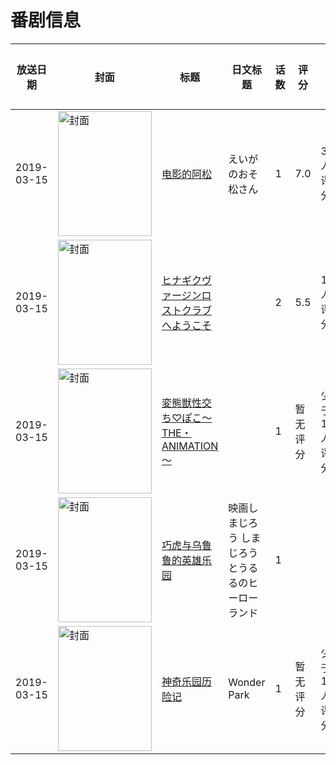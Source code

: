 # 番剧信息

|放送日期|封面|标题|日文标题|话数|评分|评分人数|
|---|---|---|---|---|---|---|
|2019-03-15|<img src="https://lain.bgm.tv/pic/cover/c/e4/e4/257740_LZlkE.jpg" alt="封面" style="width:150px;height:200px;object-fit:cover;">|[电影的阿松](https://bangumi.tv/subject/257740)|えいがのおそ松さん|1|7.0|312人评分|
|2019-03-15|<img src="https://bangumi.tv/img/no_icon_subject.png" alt="封面" style="width:150px;height:200px;object-fit:cover;">|[ヒナギクヴァージンロストクラブへようこそ](https://bangumi.tv/subject/274172)||2|5.5|151人评分|
|2019-03-15|<img src="https://bangumi.tv/img/no_icon_subject.png" alt="封面" style="width:150px;height:200px;object-fit:cover;">|[変態獣性交ち♡ぽこ～THE・ANIMATION～](https://bangumi.tv/subject/289772)||1|暂无评分|少于10人评分|
|2019-03-15|<img src="https://lain.bgm.tv/pic/cover/c/9c/e9/424944_TGW6y.jpg" alt="封面" style="width:150px;height:200px;object-fit:cover;">|[巧虎与乌鲁鲁的英雄乐园](https://bangumi.tv/subject/424944)|映画しまじろう しまじろうとうるるのヒーローランド|1|||
|2019-03-15|<img src="https://lain.bgm.tv/pic/cover/c/6a/1d/280902_DzDqC.jpg" alt="封面" style="width:150px;height:200px;object-fit:cover;">|[神奇乐园历险记](https://bangumi.tv/subject/280902)|Wonder Park|1|暂无评分|少于10人评分|
